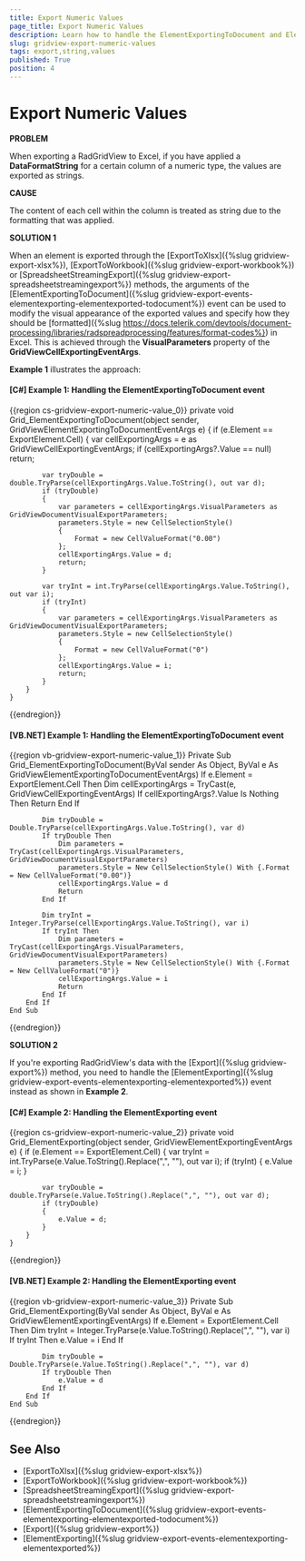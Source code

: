 ```yaml
---
title: Export Numeric Values
page_title: Export Numeric Values
description: Learn how to handle the ElementExportingToDocument and ElementExporting event in Telerik's {{ site.framework_name }} DataGrid in order to parse an exported value back to a numeric type.
slug: gridview-export-numeric-values
tags: export,string,values
published: True
position: 4
---
```


# Export Numeric Values

__PROBLEM__

When exporting a RadGridView to Excel, if you have applied a **DataFormatString** for a certain column of a numeric type, the values are exported as strings.

__CAUSE__

The content of each cell within the column is treated as string due to the formatting that was applied.

__SOLUTION 1__

When an element is exported through the [ExportToXlsx]({%slug gridview-export-xlsx%}), [ExportToWorkbook]({%slug gridview-export-workbook%}) or [SpreadsheetStreamingExport]({%slug gridview-export-spreadsheetstreamingexport%}) methods, the arguments of the [ElementExportingToDocument]({%slug gridview-export-events-elementexporting-elementexported-todocument%}) event can be used to modify the visual appearance of the exported values and specify how they should be [formatted]({%slug https://docs.telerik.com/devtools/document-processing/libraries/radspreadprocessing/features/format-codes%}) in Excel. This is achieved through the **VisualParameters** property of the **GridViewCellExportingEventArgs**.

**Example 1** illustrates the approach:

#### __[C#] Example 1: Handling the ElementExportingToDocument event__

{{region cs-gridview-export-numeric-value_0}}
	private void Grid_ElementExportingToDocument(object sender, GridViewElementExportingToDocumentEventArgs e)
	{
		if (e.Element == ExportElement.Cell)
		{
			var cellExportingArgs = e as GridViewCellExportingEventArgs;
			if (cellExportingArgs?.Value == null)
				return;

			var tryDouble = double.TryParse(cellExportingArgs.Value.ToString(), out var d);
			if (tryDouble)
			{
				var parameters = cellExportingArgs.VisualParameters as GridViewDocumentVisualExportParameters;
				parameters.Style = new CellSelectionStyle()
				{
					Format = new CellValueFormat("0.00")
				};
				cellExportingArgs.Value = d;
				return;
			}

			var tryInt = int.TryParse(cellExportingArgs.Value.ToString(), out var i);
			if (tryInt)
			{
				var parameters = cellExportingArgs.VisualParameters as GridViewDocumentVisualExportParameters;
				parameters.Style = new CellSelectionStyle()
				{
					Format = new CellValueFormat("0")
				};
				cellExportingArgs.Value = i;
				return;
			}
		}
	}
{{endregion}}

#### __[VB.NET] Example 1: Handling the ElementExportingToDocument event__

{{region vb-gridview-export-numeric-value_1}}
	Private Sub Grid_ElementExportingToDocument(ByVal sender As Object, ByVal e As GridViewElementExportingToDocumentEventArgs)
		If e.Element = ExportElement.Cell Then
			Dim cellExportingArgs = TryCast(e, GridViewCellExportingEventArgs)
			If cellExportingArgs?.Value Is Nothing Then
				Return
			End If

			Dim tryDouble = Double.TryParse(cellExportingArgs.Value.ToString(), var d)
			If tryDouble Then
				Dim parameters = TryCast(cellExportingArgs.VisualParameters, GridViewDocumentVisualExportParameters)
				parameters.Style = New CellSelectionStyle() With {.Format = New CellValueFormat("0.00")}
				cellExportingArgs.Value = d
				Return
			End If

			Dim tryInt = Integer.TryParse(cellExportingArgs.Value.ToString(), var i)
			If tryInt Then
				Dim parameters = TryCast(cellExportingArgs.VisualParameters, GridViewDocumentVisualExportParameters)
				parameters.Style = New CellSelectionStyle() With {.Format = New CellValueFormat("0")}
				cellExportingArgs.Value = i
				Return
			End If
		End If
	End Sub
{{endregion}}

__SOLUTION 2__

If you're exporting RadGridView's data with the [Export]({%slug gridview-export%}) method, you need to handle the [ElementExporting]({%slug gridview-export-events-elementexporting-elementexported%}) event instead as shown in **Example 2**.

#### __[C#] Example 2: Handling the ElementExporting event__

{{region cs-gridview-export-numeric-value_2}}
	private void Grid_ElementExporting(object sender, GridViewElementExportingEventArgs e)
	{
		if (e.Element == ExportElement.Cell)
		{
			var tryInt = int.TryParse(e.Value.ToString().Replace(",", ""), out var i);
			if (tryInt)
			{
				e.Value = i;
			}

			var tryDouble = double.TryParse(e.Value.ToString().Replace(",", ""), out var d);
			if (tryDouble)
			{
				e.Value = d;
			}
		}
	}
{{endregion}}

#### __[VB.NET] Example 2: Handling the ElementExporting event__

{{region vb-gridview-export-numeric-value_3}}
	Private Sub Grid_ElementExporting(ByVal sender As Object, ByVal e As GridViewElementExportingEventArgs)
		If e.Element = ExportElement.Cell Then
			Dim tryInt = Integer.TryParse(e.Value.ToString().Replace(",", ""), var i)
			If tryInt Then
				e.Value = i
			End If

			Dim tryDouble = Double.TryParse(e.Value.ToString().Replace(",", ""), var d)
			If tryDouble Then
				e.Value = d
			End If
		End If
	End Sub
{{endregion}}

## See Also

* [ExportToXlsx]({%slug gridview-export-xlsx%})
* [ExportToWorkbook]({%slug gridview-export-workbook%})
* [SpreadsheetStreamingExport]({%slug gridview-export-spreadsheetstreamingexport%})
* [ElementExportingToDocument]({%slug gridview-export-events-elementexporting-elementexported-todocument%})
* [Export]({%slug gridview-export%})
* [ElementExporting]({%slug gridview-export-events-elementexporting-elementexported%})

